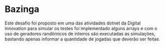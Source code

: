 # Bazinga
Este desafio foi proposto em uma das atividades dotnet da Digital Innovation para simular os testes foi implementado alguns arrays e com o uso de geradores randômicos de inteiros são executadas as simulações, bastando apenas informar a quantidade de jogadas que deverão ser feitas.
